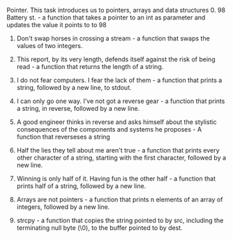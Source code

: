 Pointer.
This task introduces us to pointers, arrays and data structures
0. 98 Battery st. - a function that takes a pointer to an int as parameter and updates the value it points to to 98

1. Don't swap horses in crossing a stream -  a function that swaps the values of two integers.

2. This report, by its very length, defends itself against the risk of being read -  a function that returns the length of a string.


3. I do not fear computers. I fear the lack of them - a function that prints a string, followed by a new line, to stdout.

4. I can only go one way. I've not got a reverse gear - a function that prints a string, in reverse, followed by a new line.

5. A good engineer thinks in reverse and asks himself about the stylistic consequences of the components and systems he proposes - A function that reverseses a string

6. Half the lies they tell about me aren't true -  a function that prints every other character of a string, starting with the first character, followed by a new line.

7. Winning is only half of it. Having fun is the other half - a function that prints half of a string, followed by a new line.

8. Arrays are not pointers - a function that prints n elements of an array of integers, followed by a new line.

9. strcpy -  a function that copies the string pointed to by src, including the terminating null byte (\0), to the buffer pointed to by dest.
 
